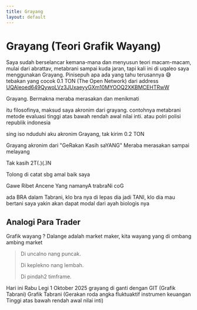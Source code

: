 ```yaml
---
title: Grayang
layout: default
---
```


# Grayang (Teori Grafik Wayang)

Saya sudah berselancar kemana-mana dan menyusun teori macam-macam, mulai dari abrattav, metabrani sampai kuda jaran, tapi kali ini di uqaleo saya menggunakan Grayang. Pinisepuh apa ada yang tahu terusannya 😅 tebakan yang cocok 0.1 TON (The Open Network) dari address [UQAleoed649QywoLVz3JUxaeyyGXm10MYOOQ2XKBMCEHTRwW](https://tonscan.org/address/UQAleoed649QywoLVz3JUxaeyyGXm10MYOOQ2XKBMCEHTRwW#source)

Grayang. Bermakna meraba  merasakan  dan menikmati

itu filosofinya, maksud saya akronim dari grayang. contohnya metabrani metode evaluasi tinggi atas bawah rendah awal nilai inti. atau polri polisi republik indonesia

sing iso nduduhi aku akronim Grayang, tak kirim 0.2 TON

Grayang akronim dari "GeRakan Kasih saYANG"
Meraba merasakan sampai melayang

Tak kasih 2T(.)(.)N

Tolong di catat sbg amal baik saya

Gawe Ribet Ancene Yang namanyA trabraNi coG

ada BRA dalam Tabrani, klo bra nya di lepas dia jadi TANI, klo dia mau bertani saya yakin akan dapat modal dari ayah biologis nya

## Analogi Para Trader

Grafik wayang ? Dalange adalah market maker, kita wayang yang di ombang ambing market
> Di uncalno nang puncak.
> 
> Di keplekno nang lembah.
> 
> Di pindah2 timframe.


Hari ini Rabu Legi 1 Oktober 2025 grayang di ganti dengan GIT (Grafik Tabrani)
Grafik Tabrani (Gerakan roda angka fluktuaktif instrumen keuangan Tinggi atas bawah rendah awal nilai inti)





